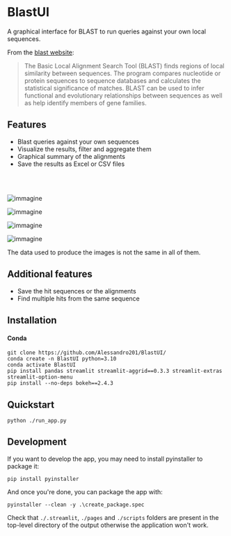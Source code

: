 # BlastUI
A graphical interface for BLAST to run queries against your own local sequences.

From the [blast website](https://blast.ncbi.nlm.nih.gov/Blast.cgi): 
> The Basic Local Alignment Search Tool (BLAST) finds regions of local similarity between sequences. 
The program compares nucleotide or protein sequences to sequence databases and calculates the 
statistical significance of matches. BLAST can be used to infer functional and evolutionary relationships 
between sequences as well as help identify members of gene families. 

## Features
- Blast queries against your own sequences
- Visualize the results, filter and aggregate them
- Graphical summary of the alignments
- Save the results as Excel or CSV files

<br>
<br>


![immagine](https://user-images.githubusercontent.com/61567683/227249073-3cb94f8e-e045-40be-8ff9-91de799537bb.png)

![immagine](https://user-images.githubusercontent.com/61567683/227252687-d1fb102a-72c4-47b4-91eb-17f617ef9a5e.png)

![immagine](https://user-images.githubusercontent.com/61567683/227253947-c1a8f3ec-d255-406b-848f-33985cc26c14.png)

![immagine](https://user-images.githubusercontent.com/61567683/227254938-732ed1ac-27a5-4f04-a49e-186d47fb180c.png)


The data used to produce the images is not the same in all of them. 

## Additional features
- Save the hit sequences or the alignments
- Find multiple hits from the same sequence

## Installation
#### Conda

```
git clone https://github.com/Alessandro201/BlastUI/
conda create -n BlastUI python=3.10
conda activate BlastUI
pip install pandas streamlit streamlit-aggrid==0.3.3 streamlit-extras streamlit-option-menu 
pip install --no-deps bokeh==2.4.3

```

## Quickstart
```
python ./run_app.py
```

## Development
If you want to develop the app, you may need to install pyinstaller to package it:
```
pip install pyinstaller
```

And once you're done, you can package the app with:
```
pyinstaller --clean -y .\create_package.spec 
```

Check that `./.streamlit`, `./pages` and `./scripts` folders are present in the top-level directory of the output otherwise the application won't work.

